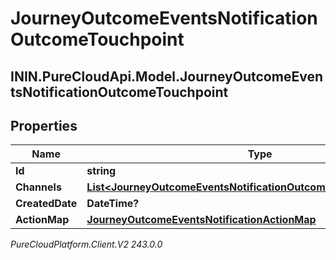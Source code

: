 # JourneyOutcomeEventsNotificationOutcomeTouchpoint

## ININ.PureCloudApi.Model.JourneyOutcomeEventsNotificationOutcomeTouchpoint

## Properties

|Name | Type | Description | Notes|
|------------ | ------------- | ------------- | -------------|
| **Id** | **string** |  | [optional] |
| **Channels** | [**List&lt;JourneyOutcomeEventsNotificationOutcomeTouchpointChannel&gt;**](JourneyOutcomeEventsNotificationOutcomeTouchpointChannel) |  | [optional] |
| **CreatedDate** | **DateTime?** |  | [optional] |
| **ActionMap** | [**JourneyOutcomeEventsNotificationActionMap**](JourneyOutcomeEventsNotificationActionMap) |  | [optional] |



_PureCloudPlatform.Client.V2 243.0.0_

